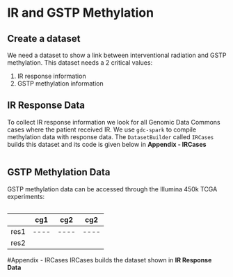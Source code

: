 # IR and GSTP Methylation

## Create a dataset
  We need a dataset to show a link between interventional radiation and GSTP methylation. This dataset needs a 2 critical values:
  
  1. IR response information
  2. GSTP methylation information

## IR Response Data
  To collect IR response information we look for all Genomic Data Commons cases where the patient received IR. We use `gdc-spark` to compile methylation data with response data.  The `DatasetBuilder` called `IRCases` builds this dataset and its code is given below in **Appendix - IRCases**

```scala

```

## GSTP Methylation Data
  GSTP methylation data can be accessed through the Illumina 450k TCGA experiments:
  
  ```scala
  ```
  
  | | cg1 | cg2 | cg2 |
  |-|-----|-----|-----|
  |res1|----|----|----|
  |res2
  
  #Appendix - IRCases
  IRCases builds the dataset shown in **IR Response Data**
